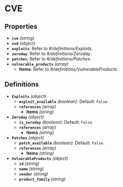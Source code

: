 # CVE

## Properties

- **`cve`** *(string)*
- **`nvd`** *(object)*
- **`exploits`**: Refer to *#/definitions/Exploits*.
- **`zeroday`**: Refer to *#/definitions/Zeroday*.
- **`patches`**: Refer to *#/definitions/Patches*.
- **`vulnerable_products`** *(array)*
  - **Items**: Refer to *#/definitions/VulnerableProducts*.
## Definitions

- **`Exploits`** *(object)*
  - **`exploit_available`** *(boolean)*: Default: `False`.
  - **`references`** *(array)*
    - **Items** *(string)*
- **`Zeroday`** *(object)*
  - **`is_zeroday`** *(boolean)*: Default: `False`.
  - **`references`** *(array)*
    - **Items** *(string)*
- **`Patches`** *(object)*
  - **`patch_available`** *(boolean)*: Default: `False`.
  - **`references`** *(array)*
    - **Items** *(string)*
- **`VulnerableProducts`** *(object)*
  - **`id`** *(string)*
  - **`name`** *(string)*
  - **`vendor`** *(string)*
  - **`product_family`** *(string)*
